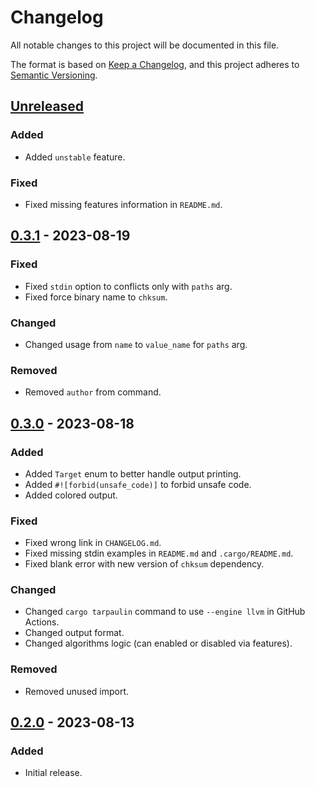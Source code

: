 # Changelog

All notable changes to this project will be documented in this file.

The format is based on [Keep a Changelog](https://keepachangelog.com/en/1.0.0/),
and this project adheres to [Semantic Versioning](https://semver.org/spec/v2.0.0.html).

## [Unreleased]

### Added

- Added `unstable` feature.

### Fixed

- Fixed missing features information in `README.md`.

## [0.3.1] - 2023-08-19

### Fixed

- Fixed `stdin` option to conflicts only with `paths` arg.
- Fixed force binary name to `chksum`.

### Changed

- Changed usage from `name` to `value_name` for `paths` arg.

### Removed

- Removed `author` from command.

## [0.3.0] - 2023-08-18

### Added

- Added `Target` enum to better handle output printing.
- Added `#![forbid(unsafe_code)]` to forbid unsafe code.
- Added colored output.

### Fixed

- Fixed wrong link in `CHANGELOG.md`.
- Fixed missing stdin examples in `README.md` and `.cargo/README.md`.
- Fixed blank error with new version of `chksum` dependency.

### Changed

- Changed `cargo tarpaulin` command to use `--engine llvm` in GitHub Actions.
- Changed output format.
- Changed algorithms logic (can enabled or disabled via features).

### Removed

- Removed unused import.

## [0.2.0] - 2023-08-13

### Added

- Initial release.

[Unreleased]: https://github.com/ferric-bytes/chksum-cli/compare/v0.3.1...HEAD
[0.3.1]: https://github.com/ferric-bytes/chksum-cli/compare/v0.3.0...v0.3.1
[0.3.0]: https://github.com/ferric-bytes/chksum-cli/compare/v0.2.0...v0.3.0
[0.2.0]: https://github.com/ferric-bytes/chksum-cli/releases/tag/v0.2.0
